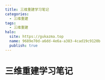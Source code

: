 ```yaml
---
title: 三维重建学习笔记
categories:
  - 三维重建
tags:
  - 三维重建
halo:
  site: https://gukazma.top
  name: 9689e70d-a6dd-4e6a-a383-4cad19c9120b
  publish: true
---
```


# 三维重建学习笔记
